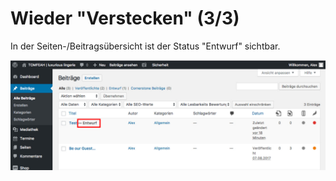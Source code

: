 # Wieder "Verstecken" (3/3)

 In der Seiten-/Beitragsübersicht ist der Status "Entwurf" sichtbar.

![test-image](./assets/unpublish_overview.jpg)
